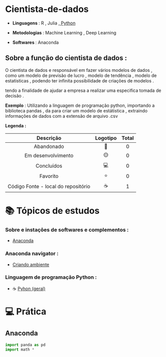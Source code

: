 # Cientista-de-dados
* <strong> Linguagens </strong> : R , Julia ,[ Python](https://github.com/LeandroPereira2603/Python)

 * <strong> Metodologias </strong> : Machine Learning , Deep Learning 

 * <strong> Softwares </strong>  : Anaconda 

## Sobre a função do cientista de dados :

<p> O cientista de dados e responsável em fazer vários modelos de dados , como um modelo de previsão de lucro , modelo de tendência , modelo de estatisticas ,  podendo ter infinita possibilidade de criações de modelos .</p>
<p>
tendo a finalidade de ajudar a empresa a realizar uma especifica tomada de decisão . </p>

<p> <b>Exemplo</b> : Utilizando a linguagem de programação python, importando a biblioteca pandas , da para criar um modelo de estátistica , extraindo informações de dados com a extensão de arquivo .csv </p>

<strong> Legenda :</strong>

|Descrição | Logotipo   | Total |
|:--: |:--:|:--:|
| Abandonado | 🔴 | 0 | 
| Em desenvolvimento    |  🟡  | 0 |
| Concluídos    |  💻  | 0 |
| Favorito | ⭐ | 0  |
| Código Fonte - local do repositório | ☕| 1 | 

# 📚 Tópicos de estudos  


### Sobre e instaçôes de softwares e complementos :
* [Anaconda](https://github.com/LeandroPereira2603/Cientista-de-dados/blob/main/Explica%C3%A7%C3%B4es/Instala%C3%A7%C3%A3o.md)
### Anaconda navigator :
* [ Criando ambiente  ](https://github.com/LeandroPereira2603/Cientista-de-dados/blob/main/Explica%C3%A7%C3%B4es/Anaconda-navigator.md)

### Linguagem de programação Python :
* ☕ [Pyhon (geral) ](https://github.com/LeandroPereira2603/Python)

# 💻 Prática

## Anaconda

```python 
import panda as pd 
import math * 

```



